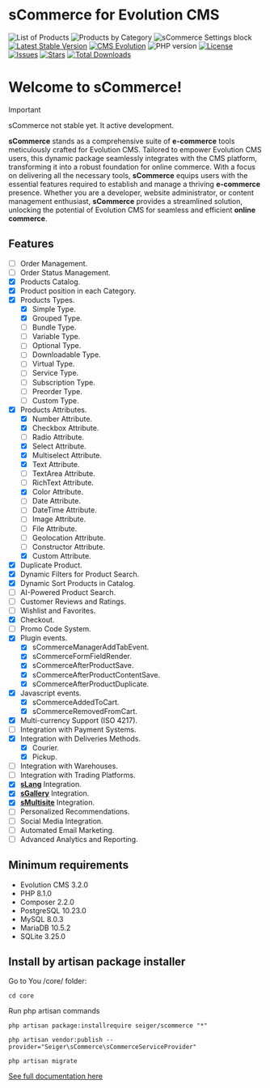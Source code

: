# sCommerce for Evolution CMS
![List of Products](https://github.com/user-attachments/assets/8dd1127c-5055-4795-954c-95eb75eadf31)
![Products by Category](https://github.com/user-attachments/assets/c6d9a6e3-aad4-4efd-b775-0ee626a4714c)
![sCommerce Settings block](https://github.com/user-attachments/assets/3c2283bf-a2b8-4af1-a01b-97e88b0ecc21)
[![Latest Stable Version](https://img.shields.io/packagist/v/seiger/sCommerce?label=version)](https://packagist.org/packages/seiger/scommerce)
[![CMS Evolution](https://img.shields.io/badge/CMS-Evolution-brightgreen.svg)](https://github.com/evolution-cms/evolution)
![PHP version](https://img.shields.io/packagist/php-v/seiger/scommerce)
[![License](https://img.shields.io/packagist/l/seiger/scommerce)](https://packagist.org/packages/seiger/scommerce)
[![Issues](https://img.shields.io/github/issues/Seiger/sCommerce)](https://github.com/Seiger/sCommerce/issues)
[![Stars](https://img.shields.io/packagist/stars/Seiger/scommerce)](https://packagist.org/packages/seiger/scommerce)
[![Total Downloads](https://img.shields.io/packagist/dt/seiger/scommerce)](https://packagist.org/packages/seiger/scommerce)

# Welcome to sCommerce!

> [!IMPORTANT]  
> sCommerce not stable yet. It active development.

**sCommerce** stands as a comprehensive suite of **e-commerce** tools meticulously crafted
for Evolution CMS. Tailored to empower Evolution CMS users, this dynamic package
seamlessly integrates with the CMS platform, transforming it into a robust foundation
for online commerce. With a focus on delivering all the necessary tools, **sCommerce**
equips users with the essential features required to establish and manage a thriving
**e-commerce** presence. Whether you are a developer, website administrator, or content
management enthusiast, **sCommerce** provides a streamlined solution, unlocking the potential
of Evolution CMS for seamless and efficient **online commerce**.

## Features

- [ ] Order Management.
- [ ] Order Status Management.
- [x] Products Catalog.
- [x] Product position in each Category.
- [x] Products Types.
  - [x] Simple Type.
  - [x] Grouped Type.
  - [ ] Bundle Type.
  - [ ] Variable Type.
  - [ ] Optional Type.
  - [ ] Downloadable Type.
  - [ ] Virtual Type.
  - [ ] Service Type.
  - [ ] Subscription Type.
  - [ ] Preorder Type.
  - [ ] Custom Type.
- [x] Products Attributes.
    - [x] Number Attribute.
    - [x] Checkbox Attribute.
    - [ ] Radio Attribute.
    - [x] Select Attribute.
    - [x] Multiselect Attribute.
    - [x] Text Attribute.
    - [ ] TextArea Attribute.
    - [ ] RichText Attribute.
    - [x] Color Attribute.
    - [ ] Date Attribute.
    - [ ] DateTime Attribute.
    - [ ] Image Attribute.
    - [ ] File Attribute.
    - [ ] Geolocation Attribute.
    - [ ] Constructor Attribute.
    - [x] Custom Attribute.
- [x] Duplicate Product.
- [x] Dynamic Filters for Product Search.
- [x] Dynamic Sort Products in Catalog.
- [ ] AI-Powered Product Search.
- [ ] Customer Reviews and Ratings.
- [ ] Wishlist and Favorites.
- [x] Checkout.
- [ ] Promo Code System.
- [x] Plugin events.
  - [x] sCommerceManagerAddTabEvent.
  - [x] sCommerceFormFieldRender.
  - [x] sCommerceAfterProductSave.
  - [x] sCommerceAfterProductContentSave.
  - [x] sCommerceAfterProductDuplicate.
- [x] Javascript events.
  - [x] sCommerceAddedToCart.
  - [x] sCommerceRemovedFromCart.
- [x] Multi-currency Support (ISO 4217).
- [ ] Integration with Payment Systems.
- [x] Integration with Deliveries Methods.
  - [x] Courier.
  - [x] Pickup.
- [ ] Integration with Warehouses.
- [ ] Integration with Trading Platforms.
- [x] **[sLang](https://github.com/Seiger/sLang)** Integration.
- [x] **[sGallery](https://github.com/Seiger/sGallery)** Integration.
- [x] **[sMultisite](https://github.com/Seiger/sMultisite)** Integration.
- [ ] Personalized Recommendations.
- [ ] Social Media Integration.
- [ ] Automated Email Marketing.
- [ ] Advanced Analytics and Reporting.

## Minimum requirements

- Evolution CMS 3.2.0
- PHP 8.1.0
- Composer 2.2.0
- PostgreSQL 10.23.0
- MySQL 8.0.3
- MariaDB 10.5.2
- SQLite 3.25.0

## Install by artisan package installer

Go to You /core/ folder:

```console
cd core
```

Run php artisan commands

```console
php artisan package:installrequire seiger/scommerce "*"
```

```console
php artisan vendor:publish --provider="Seiger\sCommerce\sCommerceServiceProvider"
```

```console
php artisan migrate
```

[See full documentation here](https://seiger.github.io/sCommerce/)